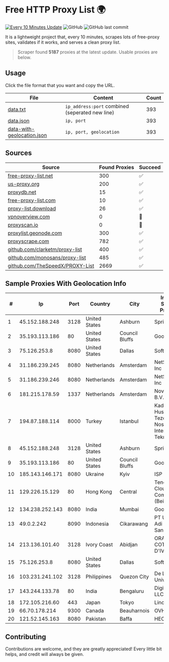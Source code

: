 
# Free HTTP Proxy List 🌍

[![Every 10 Minutes Update](https://github.com/mertguvencli/http-proxy-list/actions/workflows/main.yml/badge.svg?branch=main)](https://github.com/mertguvencli/http-proxy-list/actions/workflows/main.yml)
![GitHub](https://img.shields.io/github/license/mertguvencli/http-proxy-list)
![GitHub last commit](https://img.shields.io/github/last-commit/mertguvencli/http-proxy-list)

It is a lightweight project that, every 10 minutes, scrapes lots of free-proxy sites, validates if it works, and serves a clean proxy list.


> Scraper found **5187** proxies at the latest update. Usable proxies are below.

## Usage

Click the file format that you want and copy the URL.


|File|Content|Count|
|----|-------|-----|
|[data.txt](https://raw.githubusercontent.com/mertguvencli/http-proxy-list/main/proxy-list/data.txt)|`ip_address:port` combined (seperated new line)|393|
|[data.json](https://raw.githubusercontent.com/mertguvencli/http-proxy-list/main/proxy-list/data.json)|`ip, port`|393|
|[data-with-geolocation.json](https://raw.githubusercontent.com/mertguvencli/http-proxy-list/main/proxy-list/data-with-geolocation.json)|`ip, port, geolocation`|393|

## Sources

|Source|Found Proxies|Succeed|
|------|-------------|-------|
|[free-proxy-list.net](https://free-proxy-list.net)|300|✅|
|[us-proxy.org](https://www.us-proxy.org)|200|✅|
|[proxydb.net](http://proxydb.net)|15|✅|
|[free-proxy-list.com](https://free-proxy-list.com/?page=&port=&type%5B%5D=http&type%5B%5D=https&up_time=0&search=Search)|10|✅|
|[proxy-list.download](https://www.proxy-list.download/HTTP)|26|✅|
|[vpnoverview.com](https://vpnoverview.com/privacy/anonymous-browsing/free-proxy-servers)|0|🚫|
|[proxyscan.io](https://www.proxyscan.io)|0|🚫|
|[proxylist.geonode.com](https://proxylist.geonode.com/api/proxy-list?limit=300&page=1&sort_by=lastChecked&sort_type=desc&protocols=http,https)|300|✅|
|[proxyscrape.com](https://api.proxyscrape.com/v2/?request=displayproxies&protocol=http&timeout=10000&country=all&ssl=all&anonymity=all)|782|✅|
|[github.com/clarketm/proxy-list](https://raw.githubusercontent.com/clarketm/proxy-list/master/proxy-list-raw.txt)|400|✅|
|[github.com/monosans/proxy-list](https://raw.githubusercontent.com/monosans/proxy-list/main/proxies/http.txt)|485|✅|
|[github.com/TheSpeedX/PROXY-List](https://raw.githubusercontent.com/TheSpeedX/PROXY-List/master/http.txt)|2669|✅|


## Sample Proxies With Geolocation Info

|#|Ip|Port|Country|City|Internet Service Provider|
|-|--|----|-------|----|-------------------------|
|1|45.152.188.248|3128|United States|Ashburn|Sprint|
|2|35.193.113.186|80|United States|Council Bluffs|Google LLC|
|3|75.126.253.8|8080|United States|Dallas|SoftLayer|
|4|31.186.239.245|8080|Netherlands|Amsterdam|NetSkope Inc|
|5|31.186.239.246|8080|Netherlands|Amsterdam|NetSkope Inc|
|6|181.215.178.59|1337|Netherlands|Amsterdam|NovoServe B.V.|
|7|194.87.188.114|8000|Turkey|Istanbul|Kadir Huseyin Tezcan Nosspeed Internet Teknolojileri|
|8|45.152.188.248|3128|United States|Ashburn|Sprint|
|9|35.193.113.186|80|United States|Council Bluffs|Google LLC|
|10|185.143.146.171|8080|Ukraine|Kyiv|ISP UTELS|
|11|129.226.15.129|80|Hong Kong|Central|Tencent Cloud Computing (Beijing) Co|
|12|134.238.252.143|8080|India|Mumbai|Google LLC|
|13|49.0.2.242|8090|Indonesia|Cikarawang|PT Usaha Adi Sanggoro|
|14|213.136.101.40|3128|Ivory Coast|Abidjan|ORANGE COTE D'IVOIRE|
|15|75.126.253.8|8080|United States|Dallas|SoftLayer|
|16|103.231.241.102|3128|Philippines|Quezon City|De La Salle University|
|17|143.244.133.78|80|India|Bengaluru|DigitalOcean, LLC|
|18|172.105.216.60|443|Japan|Tokyo|Linode, LLC|
|19|66.70.178.214|9300|Canada|Beauharnois|OVH SAS|
|20|121.52.145.163|8080|Pakistan|Baffa|HEC|



## Contributing

Contributions are welcome, and they are greatly appreciated! Every
little bit helps, and credit will always be given.


